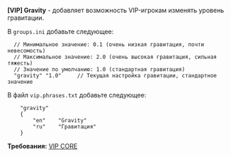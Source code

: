 **[VIP] Gravity** - добавляет возможность VIP-игрокам изменять уровень гравитации.

В `groups.ini` добавьте следующее:
```
  // Минимальное значение: 0.1 (очень низкая гравитация, почти невесомость)
  // Максимальное значение: 2.0 (очень высокая гравитация, сильная тяжесть)
  // Значение по умолчанию: 1.0 (стандартная гравитация)
  "gravity" "1.0"     // Текущая настройка гравитации, стандартное значение
```

В файл `vip.phrases.txt` добавьте следующее:
```
	"gravity"
	{
		"en"    "Gravity"
		"ru"    "Гравитация"
	}
```

**Требования:**
[VIP CORE](https://csdevs.net/resources/vip-core.511/)
